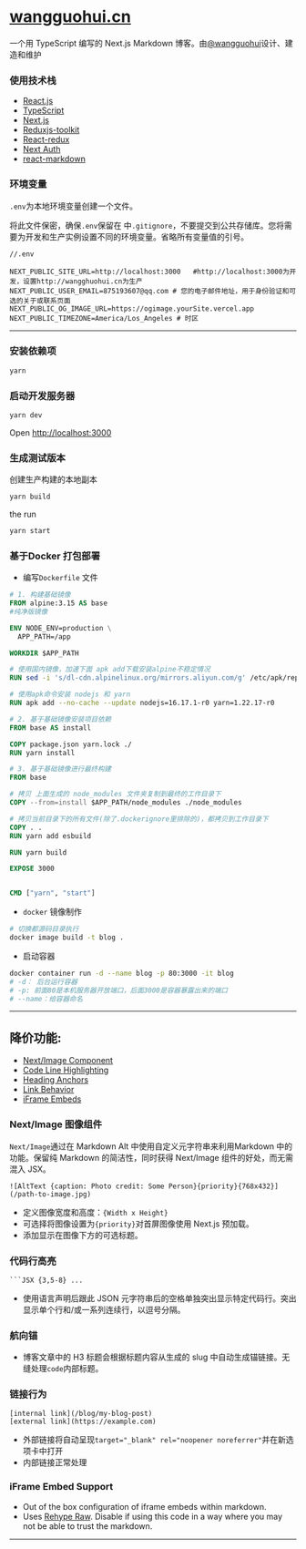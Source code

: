 # [wangguohui.cn](https://wangguohui.cn)

一个用 TypeScript 编写的 Next.js Markdown 博客。由[@wangguohui](https://github.com/wgh1997/)设计、建造和维护
### 使用技术栈
- [React.js](https://react.docschina.org/)
- [TypeScript](https://www.tslang.cn/)
- [Next.js](https://github.com/vercel/next.js/)
- [Reduxjs-toolkit](https://redux-toolkit.js.org)
- [React-redux](https://react-redux.js.org/)
- [Next Auth](https://next-auth.js.org/)  
- [react-markdown](https://github.com/remarkjs/react-markdown)  


### 环境变量

`.env`为本地环境变量创建一个文件。

将此文件保密，确保`.env`保留在 中`.gitignore`，不要提交到公共存储库。您将需要为开发和生产实例设置不同的环境变量。省略所有变量值的引号。

```
//.env

NEXT_PUBLIC_SITE_URL=http://localhost:3000   #http://localhost:3000为开发，设置http://wangghuohui.cn为生产
NEXT_PUBLIC_USER_EMAIL=875193607@qq.com # 您的电子邮件地址，用于身份验证和可选的关于或联系页面
NEXT_PUBLIC_OG_IMAGE_URL=https://ogimage.yourSite.vercel.app
NEXT_PUBLIC_TIMEZONE=America/Los_Angeles # 时区
```

---

### 安装依赖项
```bash
yarn
```

### 启动开发服务器

```bash
yarn dev
```

Open [http://localhost:3000](http://localhost:3000)

### 生成测试版本
创建生产构建的本地副本
```bash
yarn build
```
the run

```bash
yarn start
```


### 基于Docker 打包部署
-  编写`Dockerfile` 文件
```Dockerfile
# 1. 构建基础镜像
FROM alpine:3.15 AS base
#纯净版镜像

ENV NODE_ENV=production \
  APP_PATH=/app

WORKDIR $APP_PATH

# 使用国内镜像，加速下面 apk add下载安装alpine不稳定情况
RUN sed -i 's/dl-cdn.alpinelinux.org/mirrors.aliyun.com/g' /etc/apk/repositories

# 使用apk命令安装 nodejs 和 yarn
RUN apk add --no-cache --update nodejs=16.17.1-r0 yarn=1.22.17-r0 

# 2. 基于基础镜像安装项目依赖
FROM base AS install

COPY package.json yarn.lock ./
RUN yarn install 

# 3. 基于基础镜像进行最终构建
FROM base

# 拷贝 上面生成的 node_modules 文件夹复制到最终的工作目录下
COPY --from=install $APP_PATH/node_modules ./node_modules

# 拷贝当前目录下的所有文件(除了.dockerignore里排除的)，都拷贝到工作目录下
COPY . .
RUN yarn add esbuild

RUN yarn build

EXPOSE 3000


CMD ["yarn", "start"]
```
- `docker` 镜像制作
```bash
# 切换都源码目录执行
docker image build -t blog .
```
- 启动容器
```bash
docker container run -d --name blog -p 80:3000 -it blog 
# -d： 后台运行容器
# -p: 前面80是本机服务器开放端口，后面3000是容器暴露出来的端口
# --name：给容器命名
```
---

## 降价功能:

- [Next/Image Component](#nextimage-component)
- [Code Line Highlighting](#code-line-highlighting)
- [Heading Anchors](#heading-anchors)
- [Link Behavior](#link-behavior)
- [iFrame Embeds](#iframe-embeds)

### Next/Image 图像组件
`Next/Image`通过在 Markdown Alt 中使用自定义元字符串来利用Markdown 中的功能。保留纯 Markdown 的简洁性，同时获得 Next/Image 组件的好处，而无需混入 JSX。

```
![AltText {caption: Photo credit: Some Person}{priority}{768x432}](/path-to-image.jpg)
```

- 定义图像宽度和高度：`{Width x Height}`
- 可选择将图像设置为`{priority}`对首屏图像使用 Next.js 预加载。
- 添加显示在图像下方的可选标题。

### 代码行高亮
` ```JSX {3,5-8} ... `
- 使用语言声明后跟此 JSON 元字符串后的空格单独突出显示特定代码行。突出显示单个行和/或一系列连续行，以逗号分隔。

### 航向锚
- 博客文章中的 H3 标题会根据标题内容从生成的 slug 中自动生成锚链接。无缝处理`code`内部标题。
### 链接行为
```
[internal link](/blog/my-blog-post)
[external link](https://example.com)
```
- 外部链接将自动呈现`target="_blank" rel="noopener noreferrer"`并在新选项卡中打开
- 内部链接正常处理

### iFrame Embed Support
- Out of the box configuration of iframe embeds within markdown.
- Uses [Rehype Raw](https://github.com/rehypejs/rehype-raw). Disable if using this code in a way where you may not be able to trust the markdown.

---

